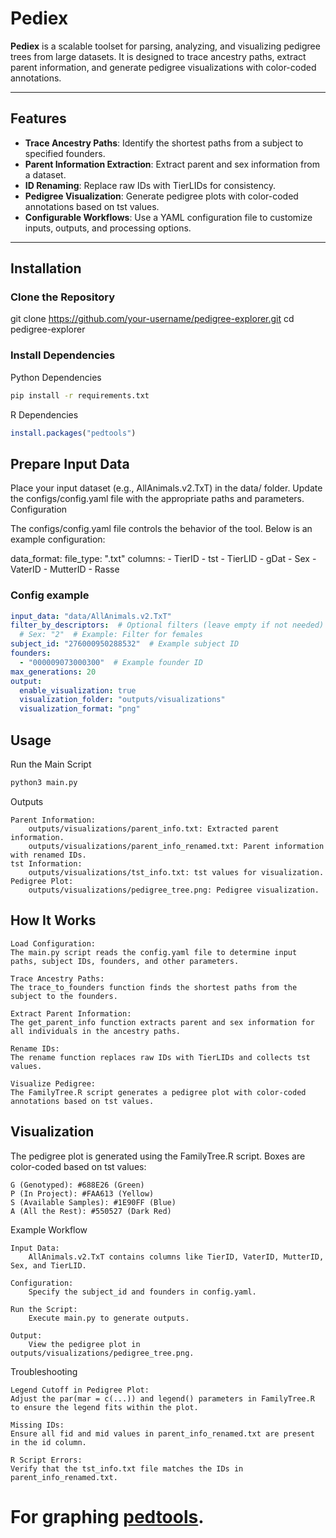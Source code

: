 # Pediex

**Pediex** is a scalable toolset for parsing, analyzing, and visualizing pedigree trees from large datasets. It is designed to trace ancestry paths, extract parent information, and generate pedigree visualizations with color-coded annotations.

---

## Features

- **Trace Ancestry Paths**: Identify the shortest paths from a subject to specified founders.
- **Parent Information Extraction**: Extract parent and sex information from a dataset.
- **ID Renaming**: Replace raw IDs with TierLIDs for consistency.
- **Pedigree Visualization**: Generate pedigree plots with color-coded annotations based on tst values.
- **Configurable Workflows**: Use a YAML configuration file to customize inputs, outputs, and processing options.

---

## Installation

### Clone the Repository

git clone https://github.com/your-username/pedigree-explorer.git
cd pedigree-explorer

### Install Dependencies

Python Dependencies

```bash
pip install -r requirements.txt
```

R Dependencies

```R
install.packages("pedtools")
```

## Prepare Input Data

Place your input dataset (e.g., AllAnimals.v2.TxT) in the data/ folder. Update the configs/config.yaml file with the appropriate paths and parameters.
Configuration

The configs/config.yaml file controls the behavior of the tool. Below is an example configuration:

data_format:
  file_type: ".txt"
  columns:
    - TierID
    - tst
    - TierLID
    - gDat
    - Sex
    - VaterID
    - MutterID
    - Rasse

### Config example

```yaml
input_data: "data/AllAnimals.v2.TxT"
filter_by_descriptors:  # Optional filters (leave empty if not needed)
  # Sex: "2"  # Example: Filter for females
subject_id: "276000950288532"  # Example subject ID
founders:
  - "000009073000300"  # Example founder ID
max_generations: 20
output:
  enable_visualization: true
  visualization_folder: "outputs/visualizations"
  visualization_format: "png"
```

## Usage
Run the Main Script

```bash
python3 main.py
```
Outputs

    Parent Information:
        outputs/visualizations/parent_info.txt: Extracted parent information.
        outputs/visualizations/parent_info_renamed.txt: Parent information with renamed IDs.
    tst Information:
        outputs/visualizations/tst_info.txt: tst values for visualization.
    Pedigree Plot:
        outputs/visualizations/pedigree_tree.png: Pedigree visualization.

## How It Works

    Load Configuration:
    The main.py script reads the config.yaml file to determine input paths, subject IDs, founders, and other parameters.

    Trace Ancestry Paths:
    The trace_to_founders function finds the shortest paths from the subject to the founders.

    Extract Parent Information:
    The get_parent_info function extracts parent and sex information for all individuals in the ancestry paths.

    Rename IDs:
    The rename function replaces raw IDs with TierLIDs and collects tst values.

    Visualize Pedigree:
    The FamilyTree.R script generates a pedigree plot with color-coded annotations based on tst values.

## Visualization

The pedigree plot is generated using the FamilyTree.R script. Boxes are color-coded based on tst values:

    G (Genotyped): #688E26 (Green)
    P (In Project): #FAA613 (Yellow)
    S (Available Samples): #1E90FF (Blue)
    A (All the Rest): #550527 (Dark Red)

Example Workflow

    Input Data:
        AllAnimals.v2.TxT contains columns like TierID, VaterID, MutterID, Sex, and TierLID.

    Configuration:
        Specify the subject_id and founders in config.yaml.

    Run the Script:
        Execute main.py to generate outputs.

    Output:
        View the pedigree plot in outputs/visualizations/pedigree_tree.png.

Troubleshooting

    Legend Cutoff in Pedigree Plot:
    Adjust the par(mar = c(...)) and legend() parameters in FamilyTree.R to ensure the legend fits within the plot.

    Missing IDs:
    Ensure all fid and mid values in parent_info_renamed.txt are present in the id column.

    R Script Errors:
    Verify that the tst_info.txt file matches the IDs in parent_info_renamed.txt.

# For graphing  [pedtools](https://github.com/magnusdv/pedtools).